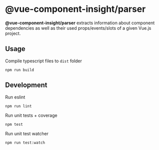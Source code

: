 # @vue-component-insight/parser
**@vue-component-insight/parser** extracts information about component dependencies as well as their used props/events/slots of a
given Vue.js project.

## Usage
Compile typescript files to `dist` folder
```
npm run build
```

## Development
Run eslint
```
npm run lint
```

Run unit tests + coverage
```
npm test
```

Run unit test watcher
```
npm run test:watch
```
